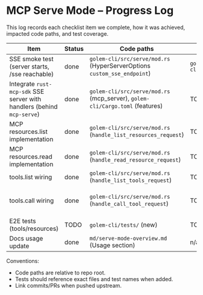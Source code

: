 # MCP Serve Mode – Progress Log

This log records each checklist item we complete, how it was achieved, impacted code paths, and test coverage.

| Item | Status | Code paths | Tests | Notes | Commit/PR |
|------|--------|-----------|-------|-------|-----------|
| SSE smoke test (server starts, /sse reachable) | done | `golem-cli/src/serve/mod.rs` (HyperServerOptions `custom_sse_endpoint`) | `golem-cli/tests/mcp_serve_smoke.rs` | Uses Accept: `text/event-stream`; timeout 5s; passes locally (feature `mcp-serve`) | local branch |
| Integrate `rust-mcp-sdk` SSE server with handlers (behind `mcp-serve`) | done | `golem-cli/src/serve/mod.rs` (mcp_server), `golem-cli/Cargo.toml` (features) | TODO: E2E client smoke | Compiles and runs; imports updated to 0.5 API | local branch |
| MCP resources.list implementation | done | `golem-cli/src/serve/mod.rs` (`handle_list_resources_request`) | TODO: E2E list | Uses file:// URIs for discovered `golem.yaml` | local branch |
| MCP resources.read implementation | done | `golem-cli/src/serve/mod.rs` (`handle_read_resource_request`) | TODO: E2E read | Returns `TextResourceContents` with `mimeType: application/yaml` | local branch |
| tools.list wiring | done | `golem-cli/src/serve/mod.rs` (`handle_list_tools_request`) | TODO | Uses `discover_tools_from_clap()` | - |
| tools.call wiring | done | `golem-cli/src/serve/mod.rs` (`handle_call_tool_request`) | TODO | Uses `run_cli_subprocess()` and returns `structured_content` (status/stdout/stderr) | - |
| E2E tests (tools/resources) | TODO | `golem-cli/tests/` (new) | TODO | Bound timeouts; no external deps | - |
| Docs usage update | done | `md/serve-mode-overview.md` (Usage section) | n/a | Added build/run commands with `--` | local branch |

Conventions:
- Code paths are relative to repo root.
- Tests should reference exact files and test names when added.
- Link commits/PRs when pushed upstream. 
